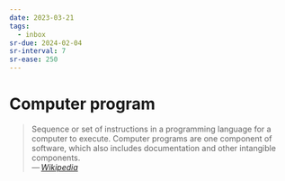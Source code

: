 ```yaml
---
date: 2023-03-21
tags:
  - inbox
sr-due: 2024-02-04
sr-interval: 7
sr-ease: 250
---
```


# Computer program

> Sequence or set of instructions in a programming language for a computer to
> execute. Computer programs are one component of software, which also includes
> documentation and other intangible components.\
> — <cite>[Wikipedia](https://en.wikipedia.org/wiki/Computer_program)</cite>
